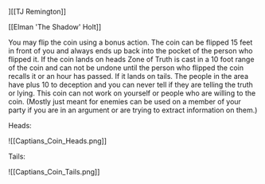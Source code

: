 ][[TJ Remington]]

[[Elman 'The Shadow' Holt]]

You may flip the coin using a bonus action. The coin can be flipped 15 feet in front of you and always ends up back into the pocket of the person who flipped it. If the coin lands on heads Zone of Truth is cast in a 10 foot range of the coin and can not be undone until the person who flipped the coin recalls it or an hour has passed. If it lands on tails. The people in the area have plus 10 to deception and you can never tell if they are telling the truth or lying. This coin can not work on yourself or people who are willing to the coin. (Mostly just meant for enemies can be used on a member of your party if you are in an argument or are trying to extract information on them.)


Heads:


![[Captians_Coin_Heads.png]]



Tails: 



![[Captians_Coin_Tails.png]]